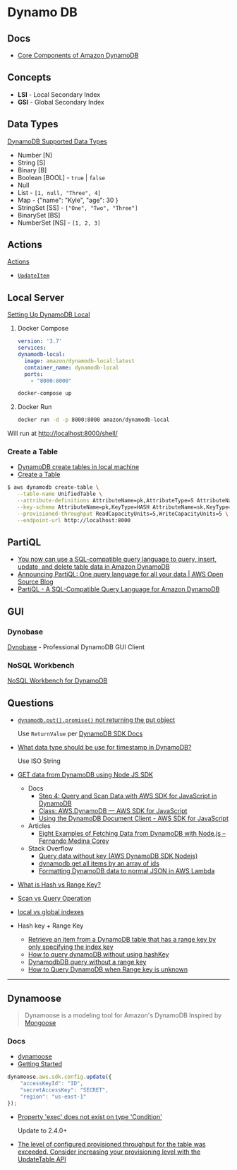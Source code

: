 # Dynamo DB

## Docs

* [Core Components of Amazon DynamoDB](https://docs.aws.amazon.com/amazondynamodb/latest/developerguide/HowItWorks.CoreComponents.html)

## Concepts

* **LSI** - Local Secondary Index
* **GSI** - Global Secondary Index


## Data Types

[DynamoDB Supported Data Types](https://dynobase.dev/dynamodb-data-types/)

* Number [N]
* String [S]
* Binary [B]
* Boolean [BOOL] - `true` | `false`
* Null
* List - `[1, null, "Three", 4]`
* Map - {"name": "Kyle", "age": 30 }
* StringSet [SS] - `["One", "Two", "Three"]`
* BinarySet [BS]
* NumberSet [NS] - `[1, 2, 3]`


## Actions

[Actions](https://docs.aws.amazon.com/amazondynamodb/latest/APIReference/API_Operations.html)

* [`UpdateItem`](https://docs.aws.amazon.com/amazondynamodb/latest/APIReference/API_UpdateItem.html)


## Local Server

[Setting Up DynamoDB Local](https://docs.aws.amazon.com/amazondynamodb/latest/developerguide/DynamoDBLocal.html)

1. Docker Compose

   ```yml file=docker-compose.yml
   version: '3.7'
   services:
   dynamodb-local:
     image: amazon/dynamodb-local:latest
     container_name: dynamodb-local
     ports:
       - "8000:8000"
   ```

   ```bash
   docker-compose up
   ```

2. Docker Run

   ```bash
   docker run -d -p 8000:8000 amazon/dynamodb-local
   ```

Will run at [http://localhost:8000/shell/](http://localhost:8000/shell/)

### Create a Table

* [DynamoDB create tables in local machine](https://stackoverflow.com/q/34984880/1366033)
* [Create a Table](https://docs.aws.amazon.com/amazondynamodb/latest/developerguide/getting-started-step-1.html)

```bash
$ aws dynamodb create-table \
   --table-name UnifiedTable \
   --attribute-definitions AttributeName=pk,AttributeType=S AttributeName=sk,AttributeType=S \
   --key-schema AttributeName=pk,KeyType=HASH AttributeName=sk,KeyType=RANGE \
   --provisioned-throughput ReadCapacityUnits=5,WriteCapacityUnits=5 \
   --endpoint-url http://localhost:8000
```

## PartiQL

* [You now can use a SQL-compatible query language to query, insert, update, and delete table data in Amazon DynamoDB](https://aws.amazon.com/about-aws/whats-new/2020/11/you-now-can-use-a-sql-compatible-query-language-to-query-insert-update-and-delete-table-data-in-amazon-dynamodb/)
* [Announcing PartiQL: One query language for all your data | AWS Open Source Blog](https://aws.amazon.com/blogs/opensource/announcing-partiql-one-query-language-for-all-your-data/)
* [PartiQL - A SQL-Compatible Query Language for Amazon DynamoDB](https://docs.aws.amazon.com/amazondynamodb/latest/developerguide/ql-reference.html)

## GUI


### Dynobase

[Dynobase](https://dynobase.dev/#pricing) - Professional DynamoDB GUI Client

### NoSQL Workbench

[NoSQL Workbench for DynamoDB](https://docs.aws.amazon.com/amazondynamodb/latest/developerguide/workbench.html)



## Questions


* [`dynamodb.put().promise()` not returning the put object](https://stackoverflow.com/q/55166921/1366033)

  Use `ReturnValue` per [DynamoDB SDK Docs](https://docs.aws.amazon.com/AWSJavaScriptSDK/latest/AWS/DynamoDB.html#putItem-property)

* [What data type should be use for timestamp in DynamoDB?](https://stackoverflow.com/q/40561484/1366033)

  Use ISO String

* [GET data from DynamoDB using Node JS SDK](https://stackoverflow.com/q/50431820/1366033)
  * Docs
    * [Step 4: Query and Scan Data with AWS SDK for JavaScript in DynamoDB](https://docs.aws.amazon.com/amazondynamodb/latest/developerguide/GettingStarted.NodeJs.04.html)
    * [Class: AWS.DynamoDB — AWS SDK for JavaScript](https://docs.aws.amazon.com/AWSJavaScriptSDK/latest/AWS/DynamoDB.html#getItem-property)
    * [Using the DynamoDB Document Client - AWS SDK for JavaScript](https://docs.aws.amazon.com/sdk-for-javascript/v2/developer-guide/dynamodb-example-document-client.html)
  * Articles
    * [Eight Examples of Fetching Data from DynamoDB with Node.js – Fernando Medina Corey](https://www.fernandomc.com/posts/eight-examples-of-fetching-data-from-dynamodb-with-node/)
  * Stack Overflow
    * [Query data without key (AWS DynamoDB SDK Nodejs)](https://stackoverflow.com/q/39026851/1366033)
    * [dynamodb get all items by an array of ids](https://stackoverflow.com/q/53129094/1366033)
    * [Formatting DynamoDB data to normal JSON in AWS Lambda](https://stackoverflow.com/q/32712675/1366033)


* [What is Hash vs Range Key?](https://stackoverflow.com/q/27329461/1366033)

* [Scan vs Query Operation](https://stackoverflow.com/q/43452219/1366033)

* [local vs global indexes](https://stackoverflow.com/q/21381744/1366033)

* Hash key + Range Key
  * [Retrieve an item from a DynamoDB table that has a range key by only specifying the index key](https://stackoverflow.com/q/12240655/1366033)
  * [How to query dynamoDB without using hashKey](https://stackoverflow.com/q/52375764/1366033)
  * [DynamodbDB query without a range key](https://stackoverflow.com/q/60326909/1366033)
  * [How to Query DynamoDB when Range key is unknown](https://stackoverflow.com/q/40406289/1366033)


----




## Dynamoose

> Dynamoose is a modeling tool for Amazon's DynamoDB
Inspired by [Mongoose](https://mongoosejs.com/)

### Docs

* [dynamoose](https://github.com/dynamoose/dynamoose)
* [Getting Started](https://dynamoosejs.com/getting_started/Configure)

```js
dynamoose.aws.sdk.config.update({
    "accessKeyId": "ID",
    "secretAccessKey": "SECRET",
    "region": "us-east-1"
});
```

* [Property 'exec' does not exist on type 'Condition'](https://github.com/dynamoose/dynamoose/issues/934)

  Update to 2.4.0+

* [The level of configured provisioned throughput for the table was exceeded. Consider increasing your provisioning level with the UpdateTable API](https://stackoverflow.com/q/31468379/1366033)
